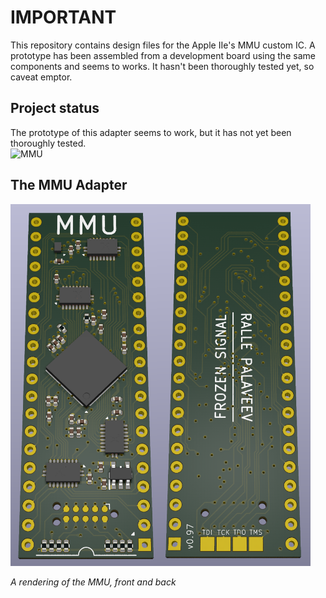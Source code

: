 # IMPORTANT
This repository contains design files for the Apple IIe's MMU custom IC. A prototype has been assembled from a development board using the same components and seems to works. It hasn't been thoroughly tested yet, so caveat emptor.

## Project status
The prototype of this adapter seems to work, but it has not yet been thoroughly tested.
<br/>
![MMU](https://img.shields.io/badge/3.3_V_Apple_IIe_MMU-Cautious_Optimism-yellow)<br/>

## The MMU Adapter
<a align="center">
    <img src="/resources/MMU_Raytraced_v0_97.png" style="width: 480px"/>
</a>
<p><i>A rendering of the MMU, front and back</i></p>
